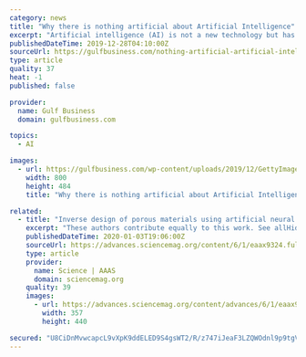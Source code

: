 ```yaml
---
category: news
title: "Why there is nothing artificial about Artificial Intelligence"
excerpt: "Artificial intelligence (AI) is not a new technology but has been around for the past 60 years. With the growth of data rising in the computing ecosystem and talent growth, it is nearly everywhere in the form of chatbots, internet search engines ..."
publishedDateTime: 2019-12-28T04:10:00Z
sourceUrl: https://gulfbusiness.com/nothing-artificial-artificial-intelligence/
type: article
quality: 37
heat: -1
published: false

provider:
  name: Gulf Business
  domain: gulfbusiness.com

topics:
  - AI

images:
  - url: https://gulfbusiness.com/wp-content/uploads/2019/12/GettyImages-920155146.jpg
    width: 800
    height: 484
    title: "Why there is nothing artificial about Artificial Intelligence"

related:
  - title: "Inverse design of porous materials using artificial neural networks"
    excerpt: "These authors contribute equally to this work. See allHide authors and affiliations Generating optimal nanomaterials using artificial neural networks can potentially lead to a notable revolution in future materials design. Although progress has been made in creating small and simple molecules, complex materials such as crystalline porous ..."
    publishedDateTime: 2020-01-03T19:06:00Z
    sourceUrl: https://advances.sciencemag.org/content/6/1/eaax9324.full
    type: article
    provider:
      name: Science | AAAS
      domain: sciencemag.org
    quality: 39
    images:
      - url: https://advances.sciencemag.org/content/advances/6/1/eaax9324/F6.medium.gif
        width: 357
        height: 440

secured: "U8CiDnMvwcapcL9vXpK9ddELED9S4gsWT2/R/z747iJeaF3LZQWOdnl9p9tgVjfHKea9ponnIu5xvkopDCTswoieQIAZn2u5qWYBY6S2zUZ1mpUi8XKaZvxmsP92u9Ge0Pgw4CbI7X40wuXy6VCqZqIitRvPgtoAtDHdQzjYjqUhGTqXA6puQn6OUu9SR3eXkSOgfykW+CRNDGejEJTl8yz1GnbQ4g5WXCcd0DdziIwdTgOT3n9DYms75LNPFokcCVVK8AD2PsYejrx+MVpGAfneklvOL9gGMtCb+bUIzYw=;oINODXyE/svEW4VCZ0cgvg=="
---
```


